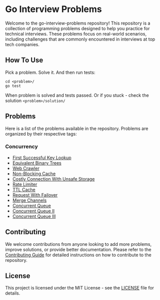 # Go Interview Problems

Welcome to the go-interview-problems repository! This repository is a collection of programming problems designed to help you practice 
for technical interviews. These problems focus on real-world scenarios, including challenges that are commonly encountered in interviews at top tech companies.

## How To Use
Pick a problem. Solve it. And then run tests:
```
cd <problem>/
go test
```

When problem is solved and tests passed. Or if you stuck - check the solution `<problem>/solution/`

## Problems

Here is a list of the problems available in the repository. Problems are organized by their respective tags:

### Concurrency

* [First Successful Key Lookup](01-first-successful-key-lookup/) 
* [Equivalent Binary Trees](02-equivalent-binary-trees/)
* [Web Crawler](03-web-crawler/)
* [Non-Blocking Cache](04-non-blocking-cache/)
* [Costly Connection With Unsafe Storage](05-costly-connections-with-unsafe-storage/)
* [Rate Limiter](06-rate-limiter/)
* [TTL Cache](07-ttl-cache/)
* [Request With Failover](08-request-with-failover/)
* [Merge Channels](09-merge-channels/)
* [Concurrent Queue](10-concurrent-queue/)
* [Concurrent Queue II](11-concurrent-queue-ii/)
* [Concurrent Queue III](12-concurrent-queue-iii/)

## Contributing

We welcome contributions from anyone looking to add more problems, improve solutions, or provide better documentation. Please refer to 
the [Contributing Guide](CONTRIBUTING.md) for detailed instructions on how to contribute to the repository.

## License

This project is licensed under the MIT License - see the [LICENSE](LICENSE) file for details.
